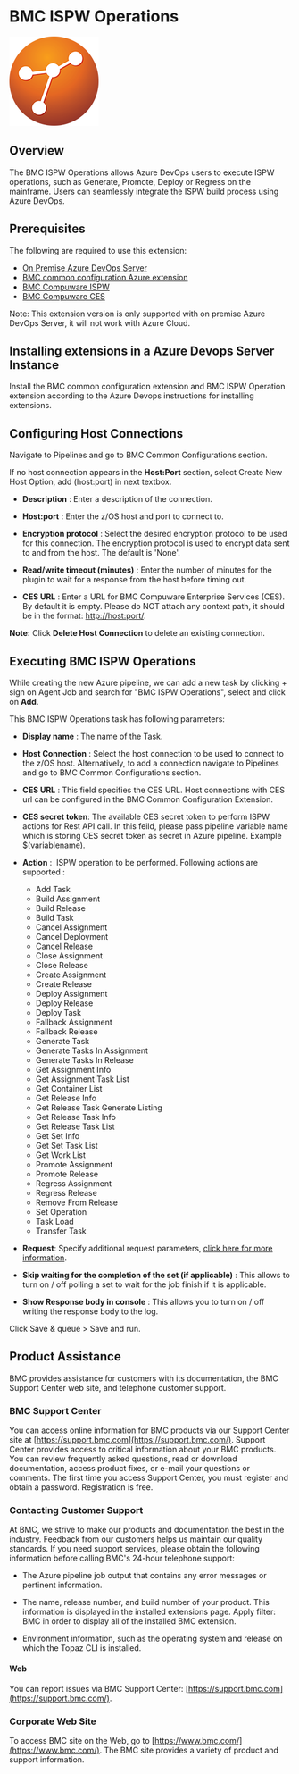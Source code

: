 # BMC ISPW Operations
![](images/ISPW_marble.png)

## Overview

The BMC ISPW Operations allows Azure DevOps users to execute ISPW operations, such as Generate, Promote, Deploy or Regress on the mainframe. Users can seamlessly integrate the ISPW build process using Azure DevOps.

## Prerequisites

The following are required to use this extension:
- [On Premise Azure DevOps Server](https://learn.microsoft.com/en-us/azure/devops/server/download/azuredevopsserver?view=azure-devops)
- [BMC common configuration Azure extension](https://marketplace.visualstudio.com/items?itemName=BMC.common-config-extension)
- [BMC Compuware ISPW](https://www.bmc.com/it-solutions/bmc-compuware-ispw.html)
- [BMC Compuware CES](https://docs.bmc.com/docs/bces2010/introduction-to-bmc-compuware-enterprise-services-1068407133.html)

Note: This extension version is only supported with on premise Azure DevOps Server, it will not work with Azure Cloud.

## Installing extensions in a Azure Devops Server Instance

Install the BMC common configuration extension and BMC ISPW Operation extension according to the Azure Devops instructions for installing extensions. 

## Configuring Host Connections

Navigate to Pipelines and go to BMC Common Configurations section.

If no host connection appears in the **Host:Port** section, select Create New Host Option, add (host:port) in next textbox.

-   **Description** : Enter a description of the connection.

-   **Host:port** : Enter the z/OS host and port to connect to.

-   **Encryption protocol** : Select the desired encryption protocol to be used for this connection. 
    The encryption protocol is used to encrypt data sent to and from   the host. The default is 'None'.

-   **Read/write timeout (minutes)** : Enter the number of minutes for the plugin to wait for a response from the host before timing out.

-   **CES URL** : Enter a URL for BMC Compuware Enterprise Services (CES). By default it is empty. Please do NOT attach any context
    path, it should be in the format: [http://host:port/](http://hostport/).

**Note:** Click **Delete Host Connection** to delete an existing connection.

## Executing BMC ISPW Operations

While creating the new Azure pipeline, we can add a new task by clicking + sign on Agent Job and search for "BMC ISPW Operations", select and click on **Add**.

This BMC ISPW Operations task has following parameters:

-   **Display name** :  The name of the Task.

-   **Host Connection** : Select the host connection to be used to connect to the z/OS host. Alternatively, to add a connection navigate to Pipelines and go to BMC Common Configurations section.

-   **CES URL** : This field specifies the CES URL. Host connections with CES url can be configured in the BMC Common Configuration Extension.

-   **CES secret token**: The available CES secret token to perform ISPW actions for Rest API call. In this feild, please pass pipeline variable name which is storing CES secret token as secret in Azure pipeline. Example $(variablename). 

-   **Action** :  ISPW operation to be performed. Following actions are supported :
    -   Add Task
    -   Build Assignment
    -   Build Release
    -   Build Task
    -   Cancel Assignment
    -   Cancel Deployment
    -   Cancel Release
    -   Close Assignment
    -   Close Release
    -   Create Assignment
    -   Create Release
    -   Deploy Assignment
    -   Deploy Release
    -	Deploy Task
    -   Fallback Assignment
    -   Fallback Release
    -	Generate Task
    -   Generate Tasks In Assignment
    -   Generate Tasks In Release
    -   Get Assignment Info
    -   Get Assignment Task List
    -   Get Container List
    -   Get Release Info
    -   Get Release Task Generate Listing
    -   Get Release Task Info
    -   Get Release Task List
    -   Get Set Info
    -   Get Set Task List
    -   Get Work List
    -   Promote Assignment
    -   Promote Release
    -   Regress Assignment
    -   Regress Release
    -   Remove From Release
    -   Set Operation
    -   Task Load
    -   Transfer Task

-   **Request**: Specify additional request parameters, [click here for more information](https://github.com/bmc-compuware/ispw-operations-azure-extension/blob/master/help.md).

-   **Skip waiting for the completion of the set (if applicable)** : This allows to turn on / off polling a set to wait for the job finish if it is applicable.

-   **Show Response body in console** : This allows you to turn on / off writing the response body to the log.

Click Save & queue > Save and run.

## Product Assistance

BMC provides assistance for customers with its documentation, the BMC Support Center web site, and telephone customer support.

### BMC Support Center

You can access online information for BMC products via our Support Center site at [https://support.bmc.com](https://support.bmc.com/). Support Center provides access to critical information about your BMC products. You can review frequently asked questions, read or download documentation, access product fixes, or e-mail your questions or comments. The first time you access Support Center, you must register and obtain a password. Registration is free.

### Contacting Customer Support

At BMC, we strive to make our products and documentation the best in the industry. Feedback from our customers helps us maintain our quality standards. If you need support services, please obtain the following information before calling BMC\'s 24-hour telephone support:

- The Azure pipeline job output that contains any error messages or pertinent information.

- The name, release number, and build number of your product. This information is displayed in the installed extensions page. Apply filter: BMC in order to display all of the installed BMC extension.

- Environment information, such as the operating system and release on which the Topaz CLI is installed.

#### Web

You can report issues via BMC Support Center: [https://support.bmc.com](https://support.bmc.com/).

### Corporate Web Site

To access BMC site on the Web, go to [https://www.bmc.com/](https://www.bmc.com/). The BMC site provides a variety of product and support information.